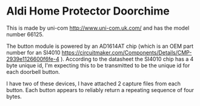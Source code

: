 
# Aldi Home Protector Doorchime

This is made by uni-com http://www.uni-com.uk.com/ and has the model number 66125. 

The button module is powered by an AD1614AT chip (which is an OEM part number for an  SI4010 https://circuitmaker.com/Components/Details/CMP-2939e1126600f6fe-4 ). According to the datasheet the SI4010 chip has a 4 byte unique id, I'm expecting this to be transmitted to be the unique id for each doorbell button.

I have two of these devices, I have attached 2 capture files from each button. Each button appears to reliably return a repeating sequence of four bytes. 



